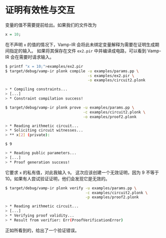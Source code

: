 # 证明有效性与交互

变量的值不需要提前给出。如果我们的文件改为

```haskell
x = 10;
```

在不声明 `x` 的值的情况下，Vamp-IR 会将此未绑定变量解释为需要在证明生成期间指定的输入。 如果将其保存在文件 `ex2.pir` 中并编译成电路，可以看到 Vamp-IR 会在需要时请求输入。

```bash
$ printf "x = 10;">examples/ex2.pir
$ target/debug/vamp-ir plonk compile -u examples/params.pp \
                                     -s examples/ex2.pir \
                                     -o examples/circuit2.plonk

> * Compiling constraints...
> [...]
> * Constraint compilation success!

$ target/debug/vamp-ir plonk prove -u examples/params.pp \
                                   -c examples/circuit2.plonk \
                                   -o examples/proof2.plonk

> * Reading arithmetic circuit...
> * Soliciting circuit witnesses...
> ** x[2] (private): 

$ 9

> * Reading public parameters...
> [...]
> * Proof generation success!
```

它要求 `x` 的私有值，对此我输入 `9`。 这次应该创建一个无效证明，因为 9 不等于 10。如果有人尝试验证证明，他们会发现它是无效的。

```bash
$ target/debug/vamp-ir plonk verify -u examples/params.pp \
                                    -c examples/circuit2.plonk \
                                    -p examples/proof2.plonk

> * Reading arithmetic circuit...
> [...]
> * Verifying proof validity...
> * Result from verifier: Err(ProofVerificationError)
```

正如所看到的，给出了一个验证错误。
